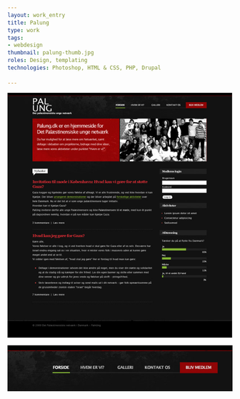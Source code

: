 ```yaml
---
layout: work_entry
title: Palung
type: work
tags:
- webdesign
thumbnail: palung-thumb.jpg
roles: Design, templating
technologies: Photoshop, HTML & CSS, PHP, Drupal

---
```


<p><img src="/assets/images/work/2010-06-21_palung_1.jpg" class="illustration" title="Screenshot 1" alt="Screenshot 1" /></p>

<p><img src="/assets/images/work/2010-06-21_palung_2.jpg" class="illustration" title="Screenshot 2" alt="Screenshot 2" /></p>
